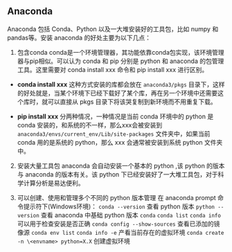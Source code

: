 ## Anaconda
Anaconda 包括 Conda、Python 以及一大堆安装好的工具包，比如 numpy 和 pandas等。安装 anaconda 的好处主要为以下几点：
1. 包含conda
conda是一个环境管理器，其功能依靠conda包实现，该环境管理器与pip相似。可以认为 conda 和 pip 分别是 python 和 anaconda 的包管理工具。这里需要对 conda install xxx 命令和 pip install xxx 进行区别。

- **conda install xxx**
这种方式安装的库都会放在 `anaconda3/pkgs` 目录下，这样的好处就是，当某个环境下已经下载好了某个库，再在另一个环境中还需要这个库时，就可以直接从 pkgs 目录下将该哭复制到新环境而不用重复下载。

- **pip install xxx**
分两种情况，一种情况是当前 conda 环境中的 python 是 conda 安装的，和系统的不一样，那么xxx会被安装到 `anaconda3/envs/current_env/Lib/site-packages` 文件夹中，如果当前 conda 用的是系统的 python，那么 xxx 会通常被安装到系统 python 文件夹中。

2. 安装大量工具包
anaconda 会自动安装一个基本的 python ,该 python 的版本与 anaconda 的版本有关。该 python 下已经安装好了一大堆工具包，对于科学计算分析是易达便利。

3. 可以创建、使用和管理多个不同的 python 版本管理
在 anaconda prompt 命令提示符下(Windows环境)：
`conda --version` 查看 python 版本
`python -- version` 查看 anaconda 中基础 python 版本
`conda` `conda list` `conda info` 可以用于检查安装是否正确
`conda config --show-sources` 查看已添加的镜像源
`conda env list` `conda info -e` 产看当前存在的虚拟环境
`conda create -n \<envname> python=X.X` 创建虚拟环境
 

